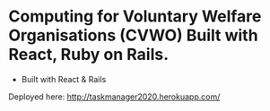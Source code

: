 # Computing for Voluntary Welfare Organisations (CVWO) Built with React, Ruby on Rails. 

- Built with React & Rails

Deployed here: http://taskmanager2020.herokuapp.com/
